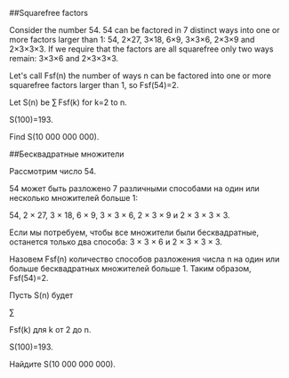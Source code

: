 ##Squarefree factors


Consider the number 54.
54 can be factored in 7 distinct ways into one or more factors larger than 1:
54, 2×27, 3×18, 6×9, 3×3×6, 2×3×9 and 2×3×3×3.
If we require that the factors are all squarefree only two ways remain: 3×3×6 and 2×3×3×3.


Let's call Fsf(n) the number of ways n can be factored into one or more squarefree factors larger than 1, so
Fsf(54)=2.


Let S(n) be ∑ Fsf(k) for k=2 to n.


S(100)=193.


Find S(10 000 000 000). 

##Бесквадратные множители


Рассмотрим число 54.
54 может быть разложено 7 различными способами на один или несколько множителей больше 1:

54, 2 × 27, 3 × 18, 6 × 9, 3 × 3 × 6, 2 × 3 × 9 и 2 × 3 × 3 × 3.


Если мы потребуем, чтобы все множители были бесквадратные, останется только два способа: 3 × 3 × 6 и 2 × 3 × 3 × 3.


Назовем Fsf(n) количество способов разложения числа n на один или больше бесквадратных множителей больше 1. Таким образом, Fsf(54)=2.


Пусть S(n) будет 
∑
Fsf(k) для k от 2 до n.


S(100)=193.


Найдите S(10 000 000 000). 

